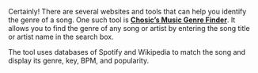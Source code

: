 Certainly! There are several websites and tools that can help you identify the genre of a song. One such tool is [**Chosic’s Music Genre Finder**](https://www.chosic.com/music-genre-finder/). It allows you to find the genre of any song or artist by entering the song title or artist name in the search box. 

The tool uses databases of Spotify and Wikipedia to match the song and display its genre, key, BPM, and popularity. 

